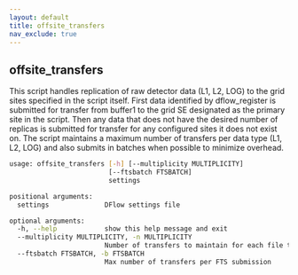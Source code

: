 ```yaml
---
layout: default
title: offsite_transfers
nav_exclude: true
---
```


## offsite_transfers

This script handles replication of raw detector data (L1, L2, LOG) to the grid sites specified in the script itself. First data identified by dflow_register is submitted for transfer from buffer1 to the grid SE designated as the primary site in the script. Then any data that does not have the desired number of replicas is submitted for transfer for any configured sites it does not exist on. The script maintains a maximum number of transfers per data type (L1, L2, LOG) and also submits in batches when possible to minimize overhead.

```bash
usage: offsite_transfers [-h] [--multiplicity MULTIPLICITY]
                         [--ftsbatch FTSBATCH]
                         settings

positional arguments:
  settings              DFlow settings file

optional arguments:
  -h, --help            show this help message and exit
  --multiplicity MULTIPLICITY, -n MULTIPLICITY
                        Number of transfers to maintain for each file type
  --ftsbatch FTSBATCH, -b FTSBATCH
                        Max number of transfers per FTS submission
```
